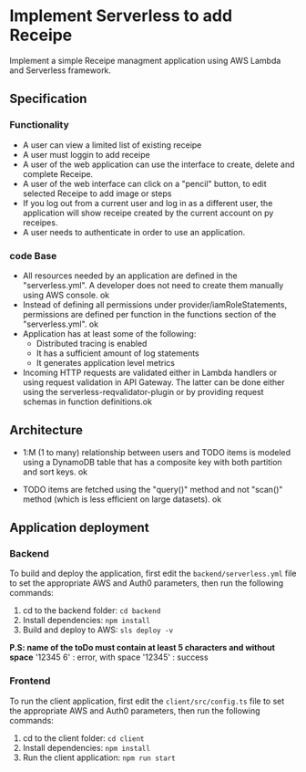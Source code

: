 # Implement Serverless to add Receipe

Implement a simple Receipe managment application using AWS Lambda and Serverless framework.

## Specification

### Functionality
- A user can view a limited list of existing receipe
- A user must loggin to add receipe
- A user of the web application can use the interface to create, delete and complete Receipe.
- A user of the web interface can click on a "pencil" button, to edit selected Receipe to add image or steps
- If you log out from a current user and log in as a different user, the application will show receipe  created by the current account on py receipes.
- A user needs to authenticate in order to use an application.

### code Base
- All resources needed by an application are defined in the "serverless.yml". A developer does not need to create them manually using AWS console. ok
- Instead of defining all permissions under provider/iamRoleStatements, permissions are defined per function in the functions section of the "serverless.yml". ok
- Application has at least some of the following:
  + Distributed tracing is enabled
  + It has a sufficient amount of log statements
  + It generates application level metrics 
- Incoming HTTP requests are validated either in Lambda handlers or using request validation in API Gateway. The latter can be done either using the serverless-reqvalidator-plugin or by providing request schemas in function definitions.ok

## Architecture

- 1:M (1 to many) relationship between users and TODO items is modeled using a DynamoDB table that has a composite key with both partition and sort keys. ok

- TODO items are fetched using the "query()" method and not "scan()" method (which is less efficient on large datasets). ok

## Application deployment
### Backend

To build and deploy the application, first edit the `backend/serverless.yml` file to set the appropriate AWS and Auth0 parameters, then run the following commands:

1. cd to the backend folder: `cd backend`
2. Install dependencies: `npm install`
3. Build and deploy to AWS: `sls deploy -v`

**P.S: name of the toDo must contain at least 5 characters and without space**
'12345 6' : error, with space
'12345' : success

### Frontend

To run the client application, first edit the `client/src/config.ts` file to set the appropriate AWS and Auth0 parameters, then run the following commands:

1. cd to the client folder: `cd client`
2. Install dependencies: `npm install`
3. Run the client application: `npm run start`


